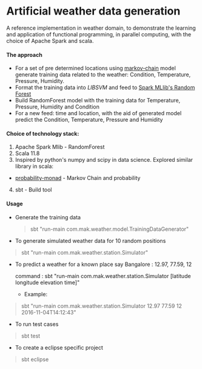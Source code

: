# Artificial weather data generation

A reference implementation in weather domain, to demonstrate the learning and application of functional programming, in parallel computing, with the choice of Apache Spark and scala.

#### The approach

 * For a set of pre determined locations using [markov-chain](https://en.wikipedia.org/wiki/Examples_of_Markov_chains#A_simple_weather_model) model generate training data related to the weather: Condition, Temperature, Pressure, Humidity.
 * Format the training data into *LIBSVM* and feed to [Spark MLlib's Random Forest](https://spark.apache.org/docs/latest/mllib-ensembles.html#random-forests)
 * Build RandomForest model with the training data for Temperature, Pressure, Humidity and Condition
 * For a new feed: time and location, with the aid of generated model predict the Condition, Temperature, Pressure and Humidity

#### Choice of technology stack:
 1. Apache Spark Mlib - RandomForest
 2. Scala 11.8
 3. Inspired by python's numpy and scipy in data science. Explored similar library in scala:
   * [probability-monad](https://github.com/jliszka/probability-monad) - Markov Chain and probability
 4. sbt - Build tool

#### Usage

- Generate the training data

  > sbt "run-main com.mak.weather.model.TrainingDataGenerator"

- To generate simulated weather data for 10 random positions
> sbt "run-main com.mak.weather.station.Simulator"

- To predict a weather for a known place say
Bangalore : 12.97, 77.59, 12

  command : sbt "run-main com.mak.weather.station.Simulator [latitude longitude elevation time]"

    - Example:
> sbt "run-main com.mak.weather.station.Simulator 12.97 77.59 12 2016-11-04T14:12:43"

- To run test cases
> sbt test

- To create a eclipse specific project
> sbt eclipse
